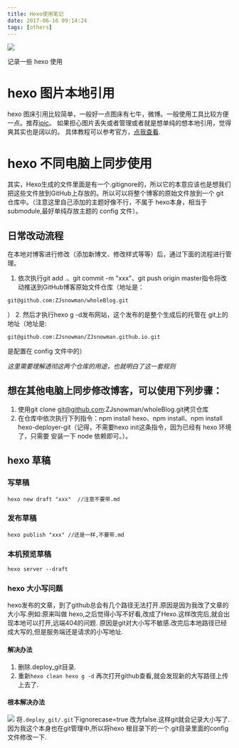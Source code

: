 ```yaml
---
title: Hexo使用笔记
date: 2017-06-16 09:14:24
tags: [others]
---
```

![](https://ws2.sinaimg.cn/large/006tKfTcgy1fii22w2rcej30hs07smx8.jpg)

记录一些 hexo 使用<!-- more -->

# hexo 图片本地引用
hexo 图床引用比较简单，一般好一点图床有七牛，微博。一般使用工具比较方便一点。推荐[ipic](https://toolinbox.net/iPic/)。
如果担心图片丢失或者管理或者就是想单纯的想本地引用，觉得爽其实也是阔以的。
具体教程可以参考官方，[点我查看](https://hexo.io/zh-cn/docs/asset-folders.html).


# hexo 不同电脑上同步使用

其实，Hexo生成的文件里面是有一个.gitignore的，所以它的本意应该也是想我们把这些文件放到GitHub上存放的。所以可以将整个博客的原始文件放到一个 git 仓库中。（注意这里自己添加的主题好像不行，不属于 hexo本身，相当于 submodule,最好单纯存放主题的 config 文件）。

## 日常改动流程
在本地对博客进行修改（添加新博文、修改样式等等）后，通过下面的流程进行管理。

1. 依次执行git add .、git commit -m "xxx"、git push origin master指令将改动推送到GitHub博客原始文件仓库（地址是：
```
git@github.com:ZJsnowman/wholeBlog.git
```
）
2. 然后才执行hexo g -d发布网站，这个发布的是整个生成后的托管在 git上的地址（地址是:
```
git@github.com:ZJsnowman/ZJsnowman.github.io.git
```
 是配置在 config 文件中的）

*这里需要理解透彻这两个仓库的用途，也就明白了这一套规则*

## 想在其他电脑上同步修改博客，可以使用下列步骤：

1. 使用git clone git@github.com:ZJsnowman/wholeBlog.git拷贝仓库
2. 在仓库中依次执行下列指令：npm install hexo、npm install、npm install hexo-deployer-git（记得，不需要hexo init这条指令，因为已经有 hexo 环境了，只需要
安装一下 node 依赖即可。）。

## hexo 草稿
### 写草稿
```
hexo new draft "xxx"  //注意不要带.md
```

### 发布草稿

```
hexo publish "xxx" //还是一样,不要带.md
```

### 本机预览草稿
```
hexo server --draft
```

### hexo 大小写问题
hexo发布的文章，到了github总会有几个路径无法打开.原因是因为我改了文章的大小写.例如:原来叫做
hexo,之后觉得小写不好看,改成了Hexo.这样改完后,就会出现本地可以打开,远端404的问题.
原因是git对大小写不敏感.改完后本地路径已经成大写的,但是服务端还是请求的小写地址.

#### 解决办法
1. 删除.deploy_git目录.
2. 重新`hexo clean hexo g -d`
再次打开github查看,就会发现新的大写路径上传上去了.

#### 根本解决办法
![](https://ws1.sinaimg.cn/large/006tKfTcgy1fii3bnh2gyj30g90ckwen.jpg)
将`.deploy_git/.git`下ignorecase=true 改为false.这样git就会记录大小写了.
因为我这个本身也在git管理中,所以将hexo 根目录下的一个.git目录里面的config文件修改一下.
